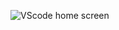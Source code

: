 ![VScode home screen](https://user-images.githubusercontent.com/103291789/162547608-e3df35d5-abf5-4e18-aff4-cc904b71d6e8.jpeg)
